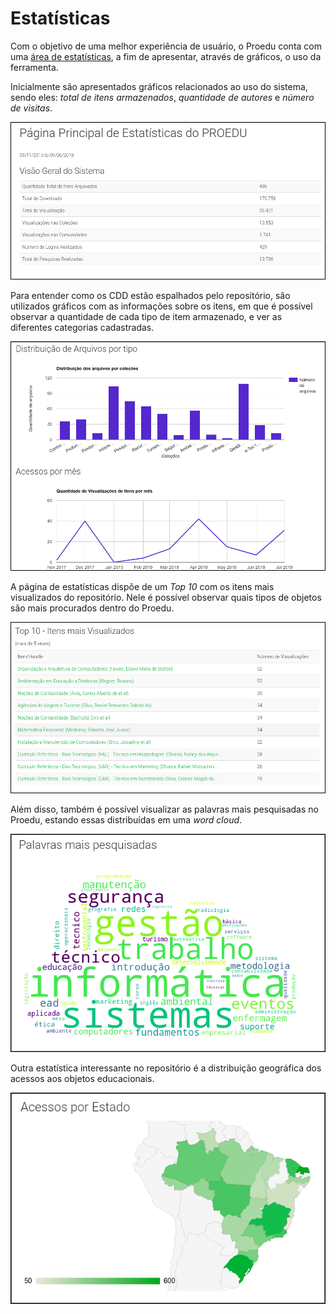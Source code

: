 # Estatísticas

Com o objetivo de uma melhor experiência de usuário, o Proedu conta com uma [área de estatísticas](http://proedu.rnp.br/statistics), a fim de apresentar, através de gráficos, o uso da ferramenta.

Inicialmente são apresentados gráficos relacionados ao uso do sistema, sendo eles: _total de itens armazenados_, _quantidade de autores_ e _número de visitas_. 

![](.gitbook/assets/05_proedu_statistics.png)

Para entender como os CDD estão espalhados pelo repositório, são utilizados gráficos com as informações sobre os itens, em que é possível observar a quantidade de cada tipo de item armazenado, e ver as diferentes categorias cadastradas.

![](.gitbook/assets/08_proedu_statistics.png)

 A página de estatísticas dispõe de um _Top 10_ com os itens mais visualizados do repositório. Nele é possível observar quais tipos de objetos são mais procurados dentro do Proedu.

![](.gitbook/assets/07_proedu_statistics.png)

Além disso, também é possível visualizar as palavras mais pesquisadas no Proedu, estando essas distribuídas em uma _word cloud_.

![](.gitbook/assets/09_proedu_statistics.png)

Outra estatística interessante no repositório é a distribuição geográfica dos acessos aos objetos educacionais. 

![](.gitbook/assets/10_proedu_statistics.png)

